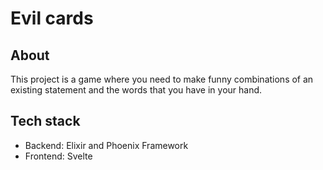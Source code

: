 # Evil cards

## About

This project is a game where you need to make funny combinations of an existing statement and the words that you have in your hand.

## Tech stack
- Backend: Elixir and Phoenix Framework
- Frontend: Svelte